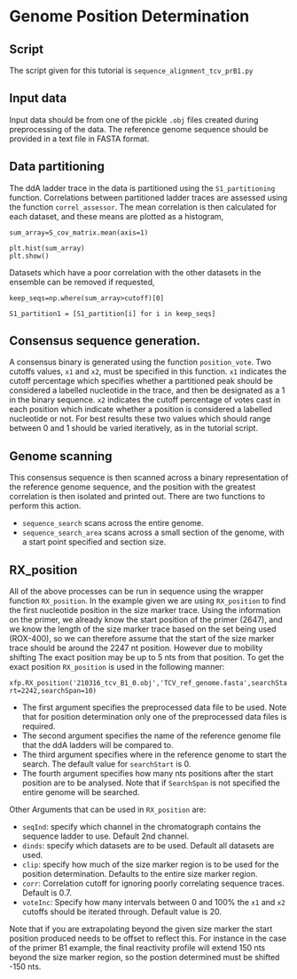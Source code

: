 # Genome Position Determination 

## Script

The script given for this tutorial is `sequence_alignment_tcv_prB1.py`

## Input data

Input data should be from one of the pickle `.obj` files created during preprocessing of the data. 
The reference genome sequence should be provided in a text file in FASTA format. 

## Data partitioning 

The ddA ladder trace in the data is partitioned using the `S1_partitioning` function. Correlations between partitioned ladder traces are assessed using the function `correl_assessor`. The mean correlation is then calculated for each dataset, and these means are plotted as a histogram,

```
sum_array=S_cov_matrix.mean(axis=1)

plt.hist(sum_array)
plt.show()
```

Datasets which have a poor correlation with the other datasets in the ensemble can be removed if requested,

```
keep_seqs=np.where(sum_array>cutoff)[0]

S1_partition1 = [S1_partition[i] for i in keep_seqs]

```

## Consensus sequence generation. 

A consensus binary is generated using the function `position_vote`. Two cutoffs values, `x1` and `x2`, must be specified in this function. `x1` indicates the cutoff percentage which specifies whether a partitioned peak should be considered a labelled nucleotide in the trace, and then be designated as a 1 in the binary sequence. `x2` indicates the cutoff percentage of votes cast in each position which indicate whether a position is considered a labelled nucleotide or not. For best results these two values which should range between 0 and 1 should be varied iteratively, as in the tutorial script. 

## Genome scanning 

This consensus sequence is then scanned across a binary representation of the reference genome sequence, and the position with the greatest correlation is then isolated and printed out. There are two functions to perform this action. 

- `sequence_search` scans across the entire genome.
- `sequence_search_area` scans across a small section of the genome, with a start point specified and section size. 

## RX_position

All of the above processes can be run in sequence using the wrapper function `RX_position`. In the example given we are using `RX_position` to find the first nucleotide position in the size marker trace. Using the information on the primer, we already know the start position of the primer (2647), and we know the length of the size marker trace based on the set being used (ROX-400), so we can therefore assume that the start of the size marker trace should be around the 2247 nt position. However due to mobility shifting The exact position may be up to 5 nts from that position. To get the exact position `RX_position` is used in the following manner:

`xfp.RX_position('210316_tcv_B1_0.obj','TCV_ref_genome.fasta',searchStart=2242,searchSpan=10)`

+ The first argument specifies the preprocessed data file to be used. Note that for position determination only one of the preprocessed data files is required. 
+ The second argument specifies the name of the reference genome file that the ddA ladders will be compared to.
+ The third argument specifies where in the reference genome to start the search. The default value for `searchStart` is 0.
+ The fourth argument specifies how many nts positions after the start position are to be analysed. Note that if `SearchSpan` is not specified the entire genome will be searched. 

Other Arguments that can be used in `RX_position` are:

+ `seqInd`: specify which channel in the chromatograph contains the sequence ladder to use. Default 2nd channel.
+ `dinds`: specify which datasets are to be used. Default all datasets are used. 
+ `clip`: specify how much of the size marker region is to be used for the position determination. Defaults to the entire size marker region. 
+ `corr`: Correlation cutoff for ignoring poorly correlating sequence traces. Default is 0.7.
+ `voteInc`: Specify how many intervals between 0 and 100% the `x1` and `x2` cutoffs should be iterated through. Default value is 20. 

Note that if you are extrapolating beyond the given size marker the start position produced needs to be offset to reflect this. For instance in the case of the primer B1 example, the final reactivity profile will extend 150 nts beyond the size marker region, so the postion determined must be shifted -150 nts. 




